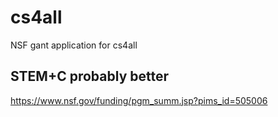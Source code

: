 # cs4all
NSF gant application for cs4all
## STEM+C probably better
https://www.nsf.gov/funding/pgm_summ.jsp?pims_id=505006
